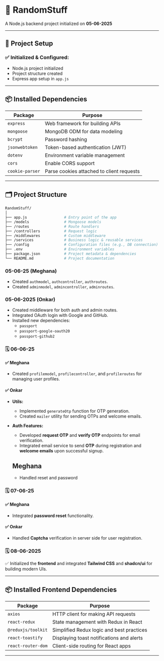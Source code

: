 # 🧪 RandomStuff

A Node.js backend project initialized on **05-06-2025**

---

## 📁 Project Setup

### ✅ Initialized & Configured:
- Node.js project initialized
- Project structure created
- Express app setup in `app.js`

---

## 📦 Installed Dependencies

| Package         | Purpose                                     |
|-----------------|---------------------------------------------|
| `express`       | Web framework for building APIs             |
| `mongoose`      | MongoDB ODM for data modeling               |
| `bcrypt`        | Password hashing                            |
| `jsonwebtoken`  | Token-based authentication (JWT)            |
| `dotenv`        | Environment variable management             |
| `cors`          | Enable CORS support                         |
| `cookie-parser` | Parse cookies attached to client requests   |

---

## 🗂️ Project Structure

```bash
RandomStuff/
│
├── app.js                 # Entry point of the app
├── /models                # Mongoose models
├── /routes                # Route handlers
├── /controllers           # Request logic
├── /middlewares           # Custom middleware
├── /services              # Business logic & reusable services
├── /config                # Configuration files (e.g., DB connection)
├── .env                   # Environment variables
├── package.json           # Project metadata & dependencies
└── README.md              # Project documentation

```


### 05-06-25 (Meghana)
- Created `authmodel`, `authcontroller`, `authroutes`.
- Created `adminmodel`, `admincontroller`, `adminroutes`.



### 05-06-2025 (Onkar)
- Created middleware for both auth and admin routes.
- Integrated OAuth login with Google and GitHub.
- Installed new dependencies:
  - `passport`
  - `passport-google-oauth20`
  - `passport-github2`


### 🗓️ **06-06-25**

#### ✅ Meghana  
- Created `profilemodel`, `profilecontroller`, and `profileroutes` for managing user profiles.

#### ✅ Onkar  
- **Utils:**  
  - Implemented `generateOtp` function for OTP generation.  
  - Created `mailer` utility for sending OTPs and welcome emails.  

- **Auth Features:**  
  - Developed **request OTP** and **verify OTP** endpoints for email verification.  
  - Integrated email service to send **OTP** during registration and **welcome emails** upon successful signup.

  ## Meghana
  - Handled reset and password 

### 🗓️ **07-06-25**

#### ✅ Meghana  
- Integrated **password reset** functionality. 

#### ✅ Onkar  
- Handled **Captcha** verification in server side for user registration.

### 🗓️ **08-06-2025**  
✅ Initialized the **frontend** and integrated **Tailwind CSS** and **shadcn/ui** for building modern UIs.

---

## 📦 Installed Frontend Dependencies

| Package             | Purpose                                           |
|---------------------|---------------------------------------------------|
| `axios`             | HTTP client for making API requests               |
| `react-redux`       | State management with Redux in React              |
| `@reduxjs/toolkit`  | Simplified Redux logic and best practices         |
| `react-toastify`    | Displaying toast notifications and alerts         |
| `react-router-dom`  | Client-side routing for React apps                |

---

